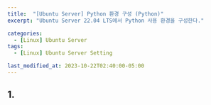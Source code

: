 ```yaml
---
title:  "[Ubuntu Server] Python 환경 구성 (Python)"
excerpt: "Ubuntu Server 22.04 LTS에서 Python 사용 환경을 구성한다."

categories:
  - [Linux] Ubuntu Server
tags:
  - [Linux] Ubuntu Server Setting

last_modified_at: 2023-10-22T02:40:00-05:00
---
```


## 1.

```

```
